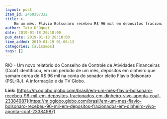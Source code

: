 ```yaml
---
layout: post
item_id: 2459387332
title: >-
    Em um mês, Flávio Bolsonaro recebeu R$ 96 mil em depósitos fracionados em dinheiro vivo, aponta Coaf
author: Tatu D'Oquei
date: 2019-01-18 20:10:00
pub_date: 2019-01-18 20:10:00
time_added: 2019-01-19 01:06:13
categories: [avisamos]
tags: []
---
```


RIO - Um novo relatório do Conselho de Controle de Atividades Financeiras (Coaf) identificou, em um período de um mês, depósitos em dinheiro que somam cerca de R$ 96 mil na conta do senador eleito Flávio Bolsonaro (PSL-RJ). A informação é da TV Globo.

**Link:** [https://m.oglobo.globo.com/brasil/em-um-mes-flavio-bolsonaro-recebeu-96-mil-em-depositos-fracionados-em-dinheiro-vivo-aponta-coaf-23384987](https://m.oglobo.globo.com/brasil/em-um-mes-flavio-bolsonaro-recebeu-96-mil-em-depositos-fracionados-em-dinheiro-vivo-aponta-coaf-23384987)

